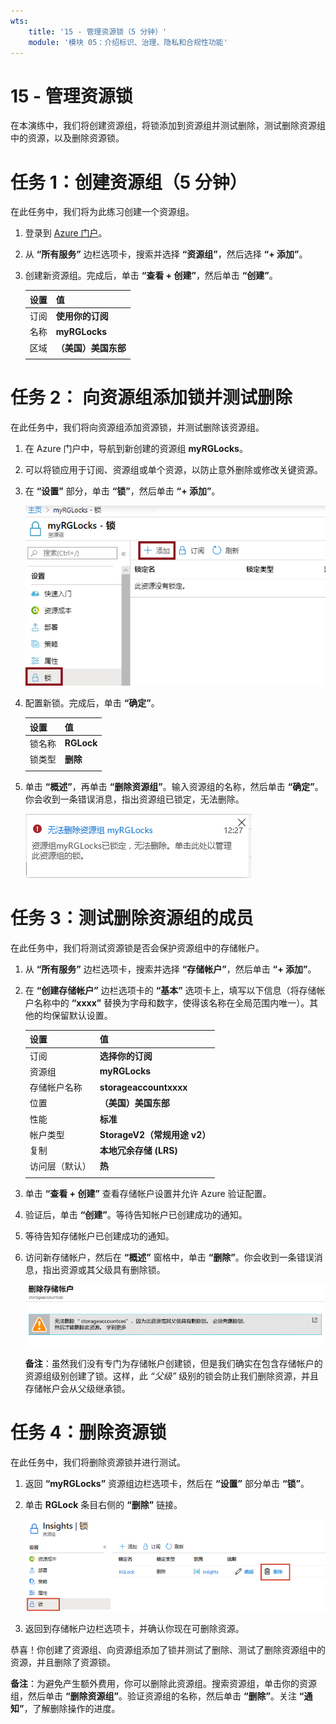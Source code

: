 ```yaml
---
wts:
    title: '15 - 管理资源锁（5 分钟）'
    module: '模块 05：介绍标识、治理、隐私和合规性功能'
---
```

# 15 - 管理资源锁

在本演练中，我们将创建资源组，将锁添加到资源组并测试删除，测试删除资源组中的资源，以及删除资源锁。 

# 任务 1：创建资源组（5 分钟）

在此任务中，我们将为此练习创建一个资源组。 

1. 登录到 [Azure 门户](https://portal.azure.com)。

2. 从 **“所有服务”** 边栏选项卡，搜索并选择 **“资源组”**，然后选择 **“+ 添加”**。

3. 创建新资源组。完成后，单击 **“查看 + 创建”**，然后单击 **“创建”**。 

    | 设置 | 值 |
    | -- | -- |
    | 订阅 | **使用你的订阅** |
    | 名称 | **myRGLocks** |
    | 区域 | **（美国）美国东部** |
    | | |

# 任务 2：  向资源组添加锁并测试删除

在此任务中，我们将向资源组添加资源锁，并测试删除该资源组。 

1. 在 Azure 门户中，导航到新创建的资源组 **myRGLocks**。

2. 可以将锁应用于订阅、资源组或单个资源，以防止意外删除或修改关键资源。 

3. 在 **“设置”** 部分，单击 **“锁”**，然后单击 **“+ 添加”**。 

    ![myRGLocks 资源组的屏幕截图，其中显示了“锁”窗格。](../images/1601.png)

4. 配置新锁。完成后，单击 **“确定”**。 

    | 设置 | 值 |
    | -- | -- |
    | 锁名称 | **RGLock** |
    | 锁类型 | **删除** |
    | | |

5. 单击 **“概述”**，再单击 **“删除资源组”**。输入资源组的名称，然后单击 **“确定”**。你会收到一条错误消息，指出资源组已锁定，无法删除。

    ![删除锁失败的屏幕截图。](../images/1602.png)

# 任务 3：测试删除资源组的成员

在此任务中，我们将测试资源锁是否会保护资源组中的存储帐户。 

1. 从 **“所有服务”** 边栏选项卡，搜索并选择 **“存储帐户”**，然后单击 **“+ 添加”**。 

2. 在 **“创建存储帐户”** 边栏选项卡的 **“基本”** 选项卡上，填写以下信息（将存储帐户名称中的 **“xxxx”** 替换为字母和数字，使得该名称在全局范围内唯一）。其他的均保留默认设置。

    | 设置 | 值 | 
    | --- | --- |
    | 订阅 | **选择你的订阅** |
    | 资源组 | **myRGLocks** |
    | 存储帐户名称 | **storageaccountxxxx** |
    | 位置 | **（美国）美国东部**  |
    | 性能 | **标准** |
    | 帐户类型 | **StorageV2（常规用途 v2）** |
    | 复制 | **本地冗余存储 (LRS)** |
    | 访问层（默认） | **热** |
    | | |

3. 单击 **“查看 + 创建”** 查看存储帐户设置并允许 Azure 验证配置。 

4. 验证后，单击 **“创建”**。等待告知帐户已创建成功的通知。 

5.  等待告知存储帐户已创建成功的通知。 

6. 访问新存储帐户，然后在 **“概述”** 窗格中，单击 **“删除”**。你会收到一条错误消息，指出资源或其父级具有删除锁。 

    ![删除存储帐户时出现错误的屏幕截图。](../images/1603.png)

    **备注**：虽然我们没有专门为存储帐户创建锁，但是我们确实在包含存储帐户的资源组级别创建了锁。这样，此 *“父级”* 级别的锁会防止我们删除资源，并且存储帐户会从父级继承锁。

# 任务 4：删除资源锁

在此任务中，我们将删除资源锁并进行测试。 

1. 返回 **“myRGLocks”** 资源组边栏选项卡，然后在 **“设置”** 部分单击 **“锁”**。
    
2. 单击 **RGLock** 条目右侧的 **“删除”** 链接。

    ![“锁”的屏幕截图，其中突出显示了“删除”链接。](../images/1604.png)

3. 返回到存储帐户边栏选项卡，并确认你现在可删除资源。

恭喜！你创建了资源组、向资源组添加了锁并测试了删除、测试了删除资源组中的资源，并且删除了资源锁。 

**备注**：为避免产生额外费用，你可以删除此资源组。搜索资源组，单击你的资源组，然后单击 **“删除资源组”**。验证资源组的名称，然后单击 **“删除”**。关注 **“通知”**，了解删除操作的进度。
